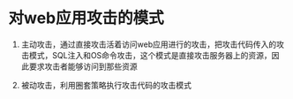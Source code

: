 # 对web应用攻击的模式

1. 主动攻击，通过直接攻击活着访问web应用进行的攻击，把攻击代码传入的攻击模式，SQL注入和OS命令攻击，这个模式是直接攻击服务器上的资源，因此要求攻击者能够访问到那些资源

2. 被动攻击，利用圈套策略执行攻击代码的攻击模式
